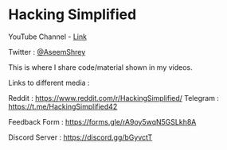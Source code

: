 # Hacking Simplified

YouTube Channel - [Link](https://www.youtube.com/channel/UCARsgS1stRbRgh99E63Q3ng)

Twitter : [@AseemShrey](https://twitter.com/AseemShrey)

This is where I share code/material shown in my videos.

Links to different media : 

Reddit : https://www.reddit.com/r/HackingSimplified/
Telegram : https://t.me/HackingSimplified42

Feedback Form : https://forms.gle/rA9oy5wqN5GSLkh8A

Discord Server : https://discord.gg/bGyvctT
